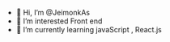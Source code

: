 - 👋 Hi, I’m @JeimonkAs
- 👀 I’m interested Front end
- 🌱 I’m currently learning javaScript , React.js

